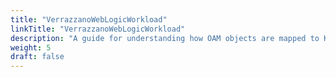 ```yaml
---
title: "VerrazzanoWebLogicWorkload"
linkTitle: "VerrazzanoWebLogicWorkload"
description: "A guide for understanding how OAM objects are mapped to Kubernetes objects"
weight: 5
draft: false
---
```

